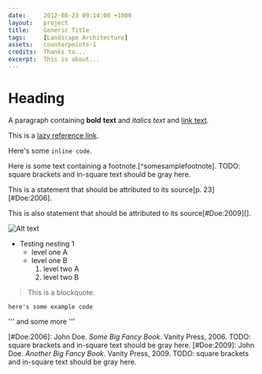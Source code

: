 ```yaml
---
date:     2012-08-23 09:14:00 +1000
layout:   project
title:    Generic Title
tags:     [Landscape Architecture]
assets:   counterpoints-1
credits:  Thanks to...
excerpt:  This is about...
---
```


# Heading

A paragraph containing **bold** __text__ and *italics* _text_ and [link text](http://daringfireball.net).

This is a [lazy reference link][].

Here's some `inline code`.

Here is some text containing a footnote.[^somesamplefootnote]. TODO: square brackets and in-square text should be gray here.

This is a statement that should be attributed to its source[p. 23][#Doe:2006].

This is also statement that should be attributed to its source[#Doe:2009][].

![Alt text](/path/to/img.jpg "Optional title")

* Testing nesting 1
    - level one A
    + level one B
        1. level two A
        2. level two B

> This is a blockquote.

    here's some example code

'''
    and some more
'''

[lazy reference link]: http://daringfireball.net
[#Doe:2006]: John Doe. *Some Big Fancy Book*.  Vanity Press, 2006. TODO: square brackets and in-square text should be gray here.
[#Doe:2009]: John Doe. *Another Big Fancy Book*.  Vanity Press, 2009. TODO: square brackets and in-square text should be gray here.